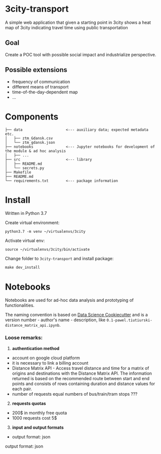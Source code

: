 # 3city-transport

A simple web application that given a starting point in 3city shows
a heat map of 3city indicating travel time using public transportation


## Goal

Create a POC tool with possible social impact and industrialize perspective.


## Possible extensions
- frequency of communication
- different means of transport
- time-of-the-day-dependent map
- ...


# Components

```
├── data                    <--- auxiliary data; expected metadata etc.
│   ├── ztm_Gdansk.csv
│   └── ztm_gdansk.json
├── notebooks               <--- Jupyter notebooks for development of the module & ad hoc analysis
│   ├── ...
├── src                     <--- library 
│   ├── README.md
│   └── secrets.py
├── Makefile
├── README.md
└── requirements.txt        <--- package information
```

# Install

Written in Python 3.7

Create virtual environment:
```
python3.7 -m venv ~/virtualenvs/3city
```

Activate virtual env:
```
source ~/virtualenvs/3city/bin/activate
```

Change folder to `3city-transport` and install package:
```
make dev_install
```

# Notebooks

Notebooks are used for ad-hoc data analysis and prototyping of functionalities.

The naming convention is based on
[Data Science Cookiecutter](https://drivendata.github.io/cookiecutter-data-science/)
and is a version number - author's name - description, like `0.1-pawel.tiutiurski-distance_matrix_api.ipynb`.


### Loose remarks:

1.  **authentication method**
* account on google cloud platform
* it is necessary to link a billing account
* Distance Matrix API - Access travel distance and time for a matrix of origins and destinations with the Distance Matrix API. The information returned is based on the recommended route between start and end points and consists of rows containing duration and distance values for each pair.
* number of requests equal numbers of bus/train/tram stops ???

2.  **requests quotas**
* 200$ in monthly free quota
* 1000 requests cost 5$ 

3.  **input and output formats**
* output format: json


output format: json
